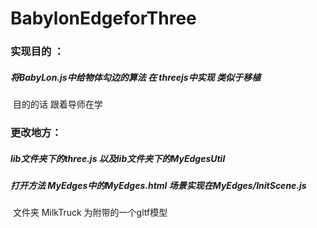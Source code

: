 # BabylonEdgeforThree



### 实现目的 ： 

##### 		将BabyLon.js中给物体勾边的算法 在 threejs中实现 类似于移植

​		目的的话  跟着导师在学



### 更改地方：

##### 		lib文件夹下的three.js 以及lib文件夹下的MyEdgesUtil

##### 		打开方法 MyEdges中的MyEdges.html  场景实现在MyEdges/InitScene.js

​		文件夹 MilkTruck 为附带的一个gltf模型 